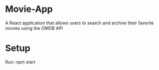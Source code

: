 # Movie-App
A React application that allows users to search and archive their favorite movies using the OMDB API

# Setup
Run:
npm start

